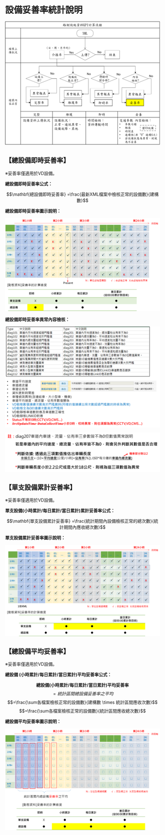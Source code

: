 # 設備妥善率統計說明

![VD&#x8A2D;&#x5099;&#x59A5;&#x5584;&#x7387;](https://raw.githubusercontent.com/trafficmotc/UploadInformation/master/KPI/KPI計算流程之妥善率.png)

## 【總設備即時妥善率】

※妥善率僅適用於VD設備。

**總設備即時妥善率公式：**

$$\mathbf{總設備即時妥善率} =\frac{最新XML檔案中檢核正常的設備數}{建構數}$$

**總設備即時妥善率圖示說明：**

![](https://raw.githubusercontent.com/trafficmotc/UploadInformation/master/KPI/總設備即時妥善率.png)

**總設備即時妥善率異常內容檢核：**

![](https://raw.githubusercontent.com/trafficmotc/UploadInformation/master/KPI/妥善率異常內容檢核.png)

![](../.gitbook/assets/tu-pian-2.png)

## 【單支設備累計妥善率】

※妥善率僅適用於VD設備。

**單支設備\(小時累計/每日累計/當日累計\)累計妥善率公式：**

$$\mathbf{單支設備累計妥善率} =\frac{統計期間內設備檢核正常的總次數}{統計期間內應收總次數}$$

**單支設備累計妥善率圖示說明：**

![](https://raw.githubusercontent.com/trafficmotc/UploadInformation/master/KPI//單支設備妥善率.png)

## 【總設備平均妥善率】

※妥善率僅適用於VD設備。

**總設備 \(小時累計/每日累計/當日累計\)平均妥善率公式：**

$$\mathbf{總設備 (小時累計/每日累計/當日累計)平均妥善率}$$ $$=統計區間總設備妥善率之平均$$ $$=\frac{\sum各檔案檢核正常的設備數}{建構數 \times 統計區間應收次數}$$ $$=\frac{\sum各檔案檢核正常的設備數}{統計區間應收總次數}$$

**總設備平均妥善率圖示說明：**

![](https://raw.githubusercontent.com/trafficmotc/UploadInformation/master/KPI//總設備平均妥善率.png)

